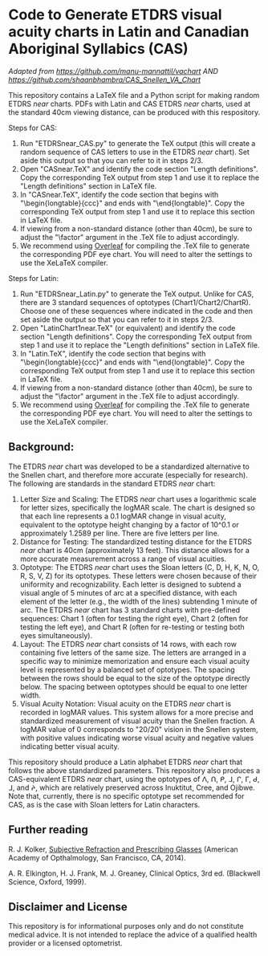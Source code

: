 # Code to Generate ETDRS visual acuity charts in Latin and Canadian Aboriginal Syllabics (CAS)
*Adapted from https://github.com/manu-mannattil/vachart AND https://github.com/shaanbhambra/CAS_Snellen_VA_Chart*

This repository contains a LaTeX file and a Python script for making random ETDRS *near* charts.  PDFs with Latin and CAS ETDRS *near* charts, used at the standard 40cm viewing distance, can be produced with this respository. 

Steps for CAS: 
1. Run "ETDRSnear_CAS.py" to generate the TeX output (this will create a random sequence of CAS letters to use in the ETDRS *near* chart). Set aside this output so that you can refer to it in steps 2/3.
2. Open "CASnear.TeX" and identify the code section "Length definitions". Copy the corresponding TeX output from step 1 and use it to replace the "Length definitions" section in LaTeX file.
3. In "CASnear.TeX", identify the code section that begins with "\begin{longtable}{ccc}" and ends with "\end{longtable}". Copy the corresponding TeX output from step 1 and use it to replace this section in LaTeX file.
4. If viewing from a non-standard distance (other than 40cm), be sure to adjust the "\factor" argument in the .TeX file to adjust accordingly.
8. We recommend using [Overleaf](https://overleaf.com) for compiling the .TeX file to generate the corresponding PDF eye chart. You will need to alter the settings to use the XeLaTeX compiler.

Steps for Latin: 
1. Run "ETDRSnear_Latin.py" to generate the TeX output. Unlike for CAS, there are 3 standard sequences of optotypes (Chart1/Chart2/ChartR). Choose one of these sequences where indicated in the code and then set aside the output so that you can refer to it in steps 2/3.
2. Open "LatinChart1near.TeX" (or equivalent) and identify the code section "Length definitions". Copy the corresponding TeX output from step 1 and use it to replace the "Length definitions" section in LaTeX file.
3. In "Latin.TeX", identify the code section that begins with "\begin{longtable}{ccc}" and ends with "\end{longtable}". Copy the corresponding TeX output from step 1 and use it to replace this section in LaTeX file.
4. If viewing from a non-standard distance (other than 40cm), be sure to adjust the "\factor" argument in the .TeX file to adjust accordingly.
8. We recommend using [Overleaf](https://overleaf.com) for compiling the .TeX file to generate the corresponding PDF eye chart. You will need to alter the settings to use the XeLaTeX compiler.

## Background:

The ETDRS *near* chart was developed to be a standardized alternative to the Snellen chart, and therefore more accurate (especially for research). The following are standards in the standard ETDRS *near* chart: 
1. Letter Size and Scaling: The ETDRS *near* chart uses a logarithmic scale for letter sizes, specifically the logMAR scale. The chart is designed so that each line represents a 0.1 logMAR change in visual acuity, equivalent to the optotype height changing by a factor of 10^0.1 or approximately 1.2589 per line. There are five letters per line. 
2. Distance for Testing: The standardized testing distance for the ETDRS *near* chart is 40cm (approximately 13 feet). This distance allows for a more accurate measurement across a range of visual acuities.
3. Optotype: The ETDRS *near* chart uses the Sloan letters (C, D, H, K, N, O, R, S, V, Z) for its optotypes. These letters were chosen because of their uniformity and recognizability. Each letter is designed to subtend a visual angle of 5 minutes of arc at a specified distance, with each element of the letter (e.g., the width of the lines) subtending 1 minute of arc. The ETDRS *near* chart has 3 standard charts with pre-defined sequences: Chart 1 (often for testing the right eye), Chart 2 (often for testing the left eye), and Chart R (often for re-testing or testing both eyes simultaneously).
4. Layout: The ETDRS *near* chart consists of 14 rows, with each row containing five letters of the same size. The letters are arranged in a specific way to minimize memorization and ensure each visual acuity level is represented by a balanced set of optotypes. The spacing between the rows should be equal to the size of the optotype directly below. The spacing between optotypes should be equal to one letter width.
5. Visual Acuity Notation: Visual acuity on the ETDRS *near* chart is recorded in logMAR values. This system allows for a more precise and standardized measurement of visual acuity than the Snellen fraction. A logMAR value of 0 corresponds to "20/20" vision in the Snellen system, with positive values indicating worse visual acuity and negative values indicating better visual acuity.

This repository should produce a Latin alphabet ETDRS *near* chart that follows the above standardized parameters. This repository also produces a CAS-equivalent ETDRS *near* chart, using the optotypes of ᐱ, ᑎ, ᑭ, ᒧ, ᒋ, ᒥ, ᑯ, ᒧ, and ᔨ, which are relatively preserved across Inuktitut, Cree, and Ojibwe. Note that, currently, there is no specific optotype set recommended for CAS, as is the case with Sloan letters for Latin characters. 


## Further reading

R. J. Kolker, [Subjective Refraction and Prescribing Glasses][sub] (American Academy of Opthalmology, San Francisco, CA, 2014).

A. R. Elkington, H. J. Frank, M. J. Greaney, Clinical Optics, 3rd ed. (Blackwell Science, Oxford, 1999).

## Disclaimer and License

This repository is for informational purposes only and do not constitute medical advice. It is not intended to replace the advice of a qualified health provider or a licensed optometrist.

[snellen]: https://en.wikipedia.org/wiki/Snellen_chart
[sil]: http://scripts.sil.org/OFL
[sub]: http://web.archive.org/web/20220309081507/https://www.aao.org/Assets/563fc40b-1466-477e-bc12-4e62f8b2d324/635476894936870000/subjective-refraction-prescribing-glasses-pdf
